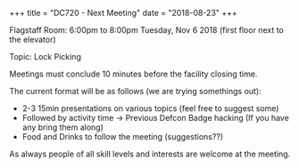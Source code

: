 +++
title = "DC720 - Next Meeting"
date = "2018-08-23"
+++

Flagstaff Room: 6:00pm to 8:00pm Tuesday, Nov 6 2018 (first floor next to the elevator)

Topic: Lock Picking

Meetings must conclude 10 minutes before the facility closing time. 

The current format will be as follows (we are trying somethings out):

* 2-3 15min presentations on various topics (feel free to suggest some)
* Followed by activity time -> Previous Defcon Badge hacking (If you have any bring them along)
* Food and Drinks to follow the meeting (suggestions??)

As always people of all skill levels and interests are welcome at the meeting.